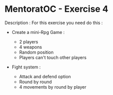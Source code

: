 # MentoratOC - Exercise 4

Description : For this exercise you need do this :

- Create a mini-Rpg Game :
    - 2 players
    - 4 weapons
    - Random position
    - Players can't touch other players

- Fight system :
    - Attack and defend option
    - Round by round
    - 4 movements by round by player